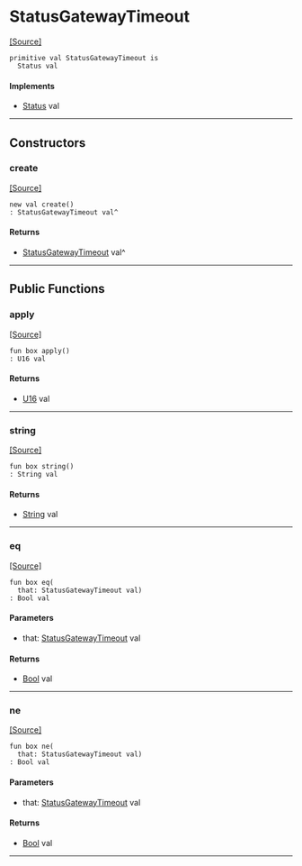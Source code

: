 # StatusGatewayTimeout
<span class="source-link">[[Source]](src/http/status.md#L138)</span>
```pony
primitive val StatusGatewayTimeout is
  Status val
```

#### Implements

* [Status](http-Status.md) val

---

## Constructors

### create
<span class="source-link">[[Source]](src/http/status.md#L138)</span>


```pony
new val create()
: StatusGatewayTimeout val^
```

#### Returns

* [StatusGatewayTimeout](http-StatusGatewayTimeout.md) val^

---

## Public Functions

### apply
<span class="source-link">[[Source]](src/http/status.md#L139)</span>


```pony
fun box apply()
: U16 val
```

#### Returns

* [U16](builtin-U16.md) val

---

### string
<span class="source-link">[[Source]](src/http/status.md#L140)</span>


```pony
fun box string()
: String val
```

#### Returns

* [String](builtin-String.md) val

---

### eq
<span class="source-link">[[Source]](src/http/status.md#L139)</span>


```pony
fun box eq(
  that: StatusGatewayTimeout val)
: Bool val
```
#### Parameters

*   that: [StatusGatewayTimeout](http-StatusGatewayTimeout.md) val

#### Returns

* [Bool](builtin-Bool.md) val

---

### ne
<span class="source-link">[[Source]](src/http/status.md#L139)</span>


```pony
fun box ne(
  that: StatusGatewayTimeout val)
: Bool val
```
#### Parameters

*   that: [StatusGatewayTimeout](http-StatusGatewayTimeout.md) val

#### Returns

* [Bool](builtin-Bool.md) val

---

